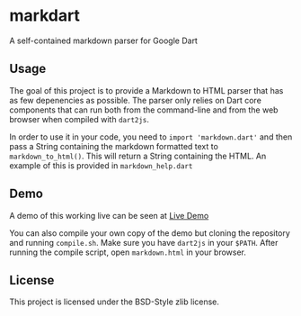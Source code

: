 markdart
========

A self-contained markdown parser for Google Dart

Usage
-----
The goal of this project is to provide a Markdown to HTML parser that has as few depenencies as possible. The parser only relies on Dart core components that can run both from the command-line and from the web browser when compiled with `dart2js`.

In order to use it in your code, you need to `import 'markdown.dart'` and then pass a String containing the markdown formatted text to `markdown_to_html()`. This will return a String containing the HTML. An example of this is provided in `markdown_help.dart`

Demo
----
A demo of this working live can be seen at [Live Demo](http://craftkiller.github.io/markdart/)

You can also compile your own copy of the demo but cloning the repository and running `compile.sh`. Make sure you have `dart2js` in your `$PATH`. After running the compile script, open `markdown.html` in your browser.

License
-------
This project is licensed under the BSD-Style zlib license.